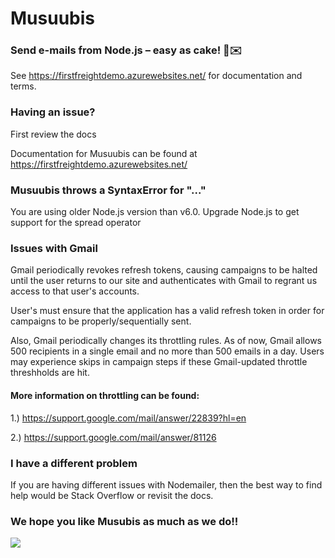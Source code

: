 # Musuubis

### Send e-mails from Node.js – easy as cake! 🍰✉️

See https://firstfreightdemo.azurewebsites.net/ for documentation and terms.

### Having an issue?

First review the docs

Documentation for Musuubis can be found at https://firstfreightdemo.azurewebsites.net/

### Musuubis throws a SyntaxError for "..."

You are using older Node.js version than v6.0. Upgrade Node.js to get support for the spread operator

### Issues with Gmail

Gmail periodically revokes refresh tokens, causing campaigns to be halted until the user returns to our site and authenticates with Gmail to regrant us access to that user's accounts.

User's must ensure that the application has a valid refresh token in order for campaigns to be properly/sequentially sent.

Also, Gmail periodically changes its throttling rules. As of now, Gmail allows 500 recipients in a single email and no more than 500 emails in a day. Users may experience skips in campaign steps if these Gmail-updated throttle threshholds are hit.

#### More information on throttling can be found: 
1.) https://support.google.com/mail/answer/22839?hl=en

2.) https://support.google.com/mail/answer/81126 

### I have a different problem

If you are having different issues with Nodemailer, then the best way to find help would be Stack Overflow or revisit the docs.

### We hope you like Musubis as much as we do!!
![](http://www.hawaiimagazine.com/sites/default/files/sites/default/files/spam-musubi-emoji.jpg)

